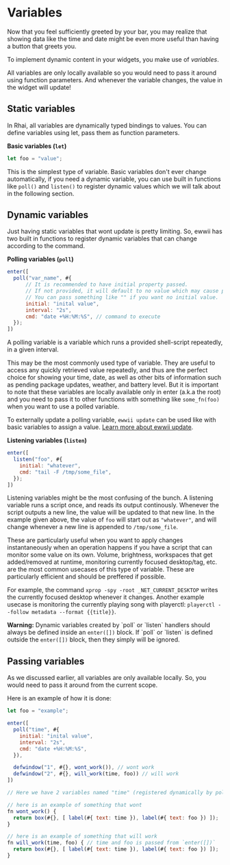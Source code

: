 # Variables

Now that you feel sufficiently greeted by your bar, you may realize that showing data like the time and date might be even more useful than having a button that greets you.

To implement dynamic content in your widgets, you make use of _variables_.

All variables are only locally available so you would need to pass it around using function parameters. And whenever the variable changes, the value in the widget will update!

## Static variables

In Rhai, all variables are dynamically typed bindings to values. You can define variables using let, pass them as function parameters.

**Basic variables (`let`)**

```js
let foo = "value";
```

This is the simplest type of variable.
Basic variables don't ever change automatically, if you need a dynamic variable, you can use built in functions like `poll()` and `listen()` to register dynamic values which we will talk about in the following section.

## Dynamic variables

Just having static variables that wont update is pretty limiting. So, ewwii has two built in functions to register dynamic variables that can change according to the command.

**Polling variables (`poll`)**

```js
enter([
  poll("var_name", #{
      // It is recommended to have initial property passed.
      // If not provided, it will default to no value which may cause problems when used.
      // You can pass something like "" if you want no initial value.
      initial: "inital value",
      interval: "2s",
      cmd: "date +%H:%M:%S", // command to execute
  });
])
```

A polling variable is a variable which runs a provided shell-script repeatedly, in a given interval.

This may be the most commonly used type of variable.
They are useful to access any quickly retrieved value repeatedly,
and thus are the perfect choice for showing your time, date, as well as other bits of information such as pending package updates, weather, and battery level.
But it is important to note that these variables are locally available only in enter (a.k.a the root) and you need to pass it to other functions with something like `some_fn(foo)` when you want to use a polled variable.

<!-- You can also specify an initial-value. This should prevent ewwii from waiting for the result of a given command during startup, thus
making the startup time faster. -->

To externally update a polling variable, `ewwii update` can be used like with basic variables to assign a value. [Learn more about ewwii update](../commands/update.md).

**Listening variables (`listen`)**

```js
enter([
  listen("foo", #{
    initial: "whatever",
    cmd: "tail -F /tmp/some_file",
  });
])
```

Listening variables might be the most confusing of the bunch.
A listening variable runs a script once, and reads its output continously.
Whenever the script outputs a new line, the value will be updated to that new line.
In the example given above, the value of `foo` will start out as `"whatever"`, and will change whenever a new line is appended to `/tmp/some_file`.

These are particularly useful when you want to apply changes instantaneously when an operation happens if you have a script
that can monitor some value on its own. Volume, brightness, workspaces that get added/removed at runtime,
monitoring currently focused desktop/tag, etc. are the most common usecases of this type of variable.
These are particularly efficient and should be preffered if possible.

For example, the command `xprop -spy -root _NET_CURRENT_DESKTOP` writes the currently focused desktop whenever it changes.
Another example usecase is monitoring the currently playing song with playerctl: `playerctl --follow metadata --format {{title}}`.

<!--
**Built-in "magic" variables**

In addition to defining your own variables, ewwii provides some values for you to use out of the box.
These include values such as your CPU and RAM usage.
These mostly contain their data as JSON, which you can then get using the [json access syntax](expression_language.md).
All available magic variables are listed [here](magic-vars.md). -->

<div class="warning">
<strong>Warning:</strong> Dynamic variables created by `poll` or `listen` handlers
should always be defined inside an <code>enter([])</code> block. 
If `poll` or `listen` is defined outside the <code>enter([])</code> block, then they simply will be ignored.
</div>

## Passing variables

As we discussed earlier, all variables are only available locally. So, you would need to pass it around from the current scope.

Here is an example of how it is done:

```js
let foo = "example";

enter([
  poll("time", #{
    initial: "inital value",
    interval: "2s",
    cmd: "date +%H:%M:%S",
  }),

  defwindow("1", #{}, wont_work()), // wont work
  defwindow("2", #{}, will_work(time, foo)) // will work
])

// Here we have 2 variables named "time" (registered dynamically by poll) and foo (a static variable)

// here is an example of something that wont
fn wont_work() {
  return box(#{}, [ label(#{ text: time }), label(#{ text: foo }) ]);
}

// here is an example of something that will work
fn will_work(time, foo) { // time and foo is passed from `enter([])`
  return box(#{}, [ label(#{ text: time }), label(#{ text: foo }) ]);
}
```
